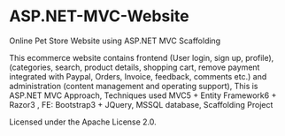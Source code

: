 # ASP.NET-MVC-Website

Online Pet Store Website using ASP.NET MVC Scaffolding

This ecommerce website contains frontend (User login, sign up, profile), (categories, search, product details, shopping cart,  remove payment integrated with Paypal, Orders, Invoice, feedback, comments etc.)
and administration (content management and operating support),
This is ASP.NET MVC Approach, Techniques used MVC5 + Entity Framework6 + Razor3 , FE: Bootstrap3 + JQuery, MSSQL database, Scaffolding Project

Licensed under the Apache License 2.0.
